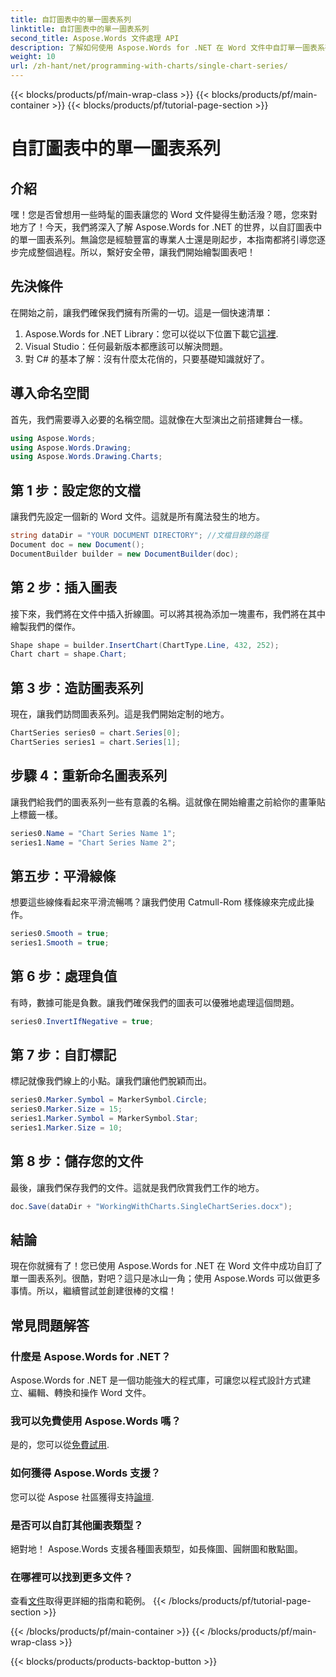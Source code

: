 ```yaml
---
title: 自訂圖表中的單一圖表系列
linktitle: 自訂圖表中的單一圖表系列
second_title: Aspose.Words 文件處理 API
description: 了解如何使用 Aspose.Words for .NET 在 Word 文件中自訂單一圖表系列。請遵循我們的逐步指南以獲得無縫體驗。
weight: 10
url: /zh-hant/net/programming-with-charts/single-chart-series/
---
```


{{< blocks/products/pf/main-wrap-class >}}
{{< blocks/products/pf/main-container >}}
{{< blocks/products/pf/tutorial-page-section >}}

# 自訂圖表中的單一圖表系列

## 介紹

嘿！您是否曾想用一些時髦的圖表讓您的 Word 文件變得生動活潑？嗯，您來對地方了！今天，我們將深入了解 Aspose.Words for .NET 的世界，以自訂圖表中的單一圖表系列。無論您是經驗豐富的專業人士還是剛起步，本指南都將引導您逐步完成整個過程。所以，繫好安全帶，讓我們開始繪製圖表吧！

## 先決條件

在開始之前，讓我們確保我們擁有所需的一切。這是一個快速清單：

1.  Aspose.Words for .NET Library：您可以從以下位置下載它[這裡](https://releases.aspose.com/words/net/).
2. Visual Studio：任何最新版本都應該可以解決問題。
3. 對 C# 的基本了解：沒有什麼太花俏的，只要基礎知識就好了。

## 導入命名空間

首先，我們需要導入必要的名稱空間。這就像在大型演出之前搭建舞台一樣。

```csharp
using Aspose.Words;
using Aspose.Words.Drawing;
using Aspose.Words.Drawing.Charts;
```

## 第 1 步：設定您的文檔

讓我們先設定一個新的 Word 文件。這就是所有魔法發生的地方。

```csharp
string dataDir = "YOUR DOCUMENT DIRECTORY"; //文檔目錄的路徑
Document doc = new Document();
DocumentBuilder builder = new DocumentBuilder(doc);
```

## 第 2 步：插入圖表

接下來，我們將在文件中插入折線圖。可以將其視為添加一塊畫布，我們將在其中繪製我們的傑作。

```csharp
Shape shape = builder.InsertChart(ChartType.Line, 432, 252);
Chart chart = shape.Chart;
```

## 第 3 步：造訪圖表系列

現在，讓我們訪問圖表系列。這是我們開始定制的地方。

```csharp
ChartSeries series0 = chart.Series[0];
ChartSeries series1 = chart.Series[1];
```

## 步驟 4：重新命名圖表系列

讓我們給我們的圖表系列一些有意義的名稱。這就像在開始繪畫之前給你的畫筆貼上標籤一樣。

```csharp
series0.Name = "Chart Series Name 1";
series1.Name = "Chart Series Name 2";
```

## 第五步：平滑線條

想要這些線條看起來平滑流暢嗎？讓我們使用 Catmull-Rom 樣條線來完成此操作。

```csharp
series0.Smooth = true;
series1.Smooth = true;
```

## 第 6 步：處理負值

有時，數據可能是負數。讓我們確保我們的圖表可以優雅地處理這個問題。

```csharp
series0.InvertIfNegative = true;
```

## 第 7 步：自訂標記

標記就像我們線上的小點。讓我們讓他們脫穎而出。

```csharp
series0.Marker.Symbol = MarkerSymbol.Circle;
series0.Marker.Size = 15;
series1.Marker.Symbol = MarkerSymbol.Star;
series1.Marker.Size = 10;
```

## 第 8 步：儲存您的文件

最後，讓我們保存我們的文件。這就是我們欣賞我們工作的地方。

```csharp
doc.Save(dataDir + "WorkingWithCharts.SingleChartSeries.docx");
```

## 結論

現在你就擁有了！您已使用 Aspose.Words for .NET 在 Word 文件中成功自訂了單一圖表系列。很酷，對吧？這只是冰山一角；使用 Aspose.Words 可以做更多事情。所以，繼續嘗試並創建很棒的文檔！

## 常見問題解答

### 什麼是 Aspose.Words for .NET？
Aspose.Words for .NET 是一個功能強大的程式庫，可讓您以程式設計方式建立、編輯、轉換和操作 Word 文件。

### 我可以免費使用 Aspose.Words 嗎？
是的，您可以從[免費試用](https://releases.aspose.com/).

### 如何獲得 Aspose.Words 支援？
您可以從 Aspose 社區獲得支持[論壇](https://forum.aspose.com/c/words/8).

### 是否可以自訂其他圖表類型？
絕對地！ Aspose.Words 支援各種圖表類型，如長條圖、圓餅圖和散點圖。

### 在哪裡可以找到更多文件？
查看[文件](https://reference.aspose.com/words/net/)取得更詳細的指南和範例。
{{< /blocks/products/pf/tutorial-page-section >}}

{{< /blocks/products/pf/main-container >}}
{{< /blocks/products/pf/main-wrap-class >}}

{{< blocks/products/products-backtop-button >}}
